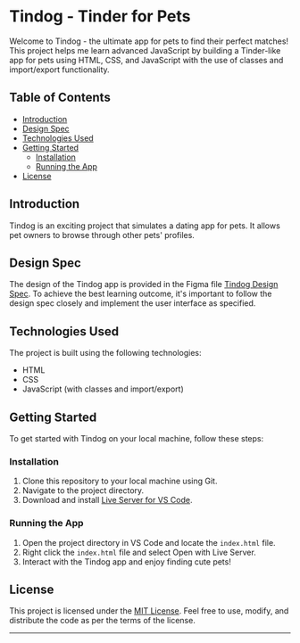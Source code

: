 # Tindog - Tinder for Pets

Welcome to Tindog - the ultimate app for pets to find their perfect matches! This project helps me learn advanced JavaScript by building a Tinder-like app for pets using HTML, CSS, and JavaScript with the use of classes and import/export functionality.

## Table of Contents

- [Introduction](#introduction)
- [Design Spec](#design-spec)
- [Technologies Used](#technologies-used)
- [Getting Started](#getting-started)
  - [Installation](#installation)
  - [Running the App](#running-the-app)
- [License](#license)

## Introduction

Tindog is an exciting project that simulates a dating app for pets. It allows pet owners to browse through other pets' profiles. 

## Design Spec

The design of the Tindog app is provided in the Figma file [Tindog Design Spec](https://www.figma.com/file/LdlksbT0QYLpRlHrOlKDuc/Tinder-for-Dogs?type=design&node-id=0-1&mode=design). To achieve the best learning outcome, it's important to follow the design spec closely and implement the user interface as specified.

## Technologies Used

The project is built using the following technologies:

- HTML
- CSS
- JavaScript (with classes and import/export)

## Getting Started

To get started with Tindog on your local machine, follow these steps:

### Installation

1. Clone this repository to your local machine using Git.
2. Navigate to the project directory.
3. Download and install [Live Server for VS Code](https://marketplace.visualstudio.com/items?itemName=ritwickdey.LiveServer).

### Running the App

1. Open the project directory in VS Code and locate the `index.html` file.
2. Right click the `index.html` file and select Open with Live Server.
3. Interact with the Tindog app and enjoy finding cute pets!

## License

This project is licensed under the [MIT License](LICENSE). Feel free to use, modify, and distribute the code as per the terms of the license.

---
